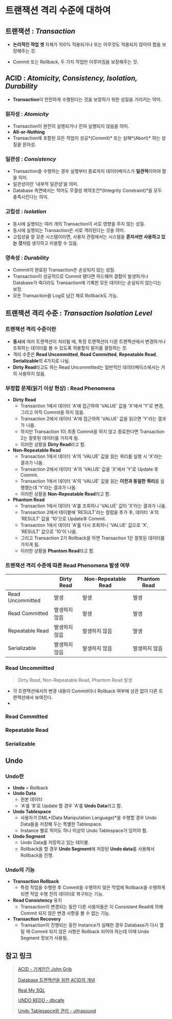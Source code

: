 # 트랜잭션 격리 수준에 대하여

## 트랜잭션 : *Transaction*

- **논리적인 작업 셋** 자체가 100% 적용되거나 또는 아무것도 적용되지 않아야 함을 보장해주는 것.

- Commit 또는 Rollback, 두 가지 작업만 이루어짐을 보장해주는 것.



## ACID : *Atomicity, Consistency, Isolation, Durability*

- **Transaction**이 안전하게 수행된다는 것을 보장하기 위한 성질을 가리키는 약어.



### 원자성 : *Atomicity*

- Transaction이 완전히 실행되거나 전혀 실행되지 않음을 의미.
- **All-or-Nothing**
- Transaction에 포함된 모든 작업이 성공*(Commit)* 또는 실패*(Abort)* 하는 성질을 원자성.



### 일관성 : *Consistency*

- Transaction을 수행하는 경우 실행부터 종료까지 데이터베이스가 **일관적**이어야 함을 의미.
- 일관성이란 '내부적 일관성'을 의미.
- Database 측면에서는 적어도 무결성 제약조건*(Integrity Constraint)*을 모두 충족시킨다는 의미.



### 고립성 : *Isolation*

- 동시에 실행되는 여러 개의 Transaction이 서로 영향을 주지 않는 성질.
- 동시에 실행되는 Transaction은 서로 격리된다는 것을 의미.
- 고립성을 잘 갖춘 시스템이라면, 사용자 관점에서는 시스템을 **혼자서만 사용하고 있는 것**처럼 생각하고 이용할 수 있음.



### 영속성 : *Durability*

- Commit이 완료된 Transaction은 손상되지 않는 성질.
- Transaction이 성공적으로 Commit 됐다면 하드웨어 결함이 발생하거나 Database가 죽더라도 Transaction에 기록한 모든 데이터는 손실되지 않는다는 보장.
- 모든 Transaction을 Log로 남긴 채로 Rollback도 가능.



## 트랜잭션 격리 수준 : *Transaction Isolation Level*

### 트랜잭션 격리 수준이란

- **동시**에 여러 트랜잭션이 처리될 때, 특정 트랜잭션이 다른 트랜잭션에서 변경하거나 조회하는 데이터를 볼 수 있도록 허용할지 말지를 결정하는 것.
- 격리 수준은 **Read Uncommitted**, **Read Committed**, **Repeatable Read**, **Serializable**의 4가지로 나뉨.
- **Dirty Read**라고도 하는 Read Uncommitted는 일반적인 데이터페이스에서는 거의 사용하지 않음.



### 부정합 문제(읽기 이상 현상) : Read Phenomena

- **Dirty Read**
  - Transaction 1에서 데이터 'A'에 접근하여 'VALUE' 값을 'X'에서 'Y'로 변경, 그리고 아직 Commit을 하지 않음.
  - Transaction 2에서 데이터 'A'에 접근하여 'VALUE' 값을 읽으면 'Y'라는 결과가 나옴.
  - 하지만 Transaction 1이 최종 Commit을 하지 않고 종료한다면 Transaction 2는 잘못된 데이터를 가지게 됨.
  - 이러한 상황을 **Dirty Read**라고 함.
- **Non-Repeatable Read**
  - Transaction 1에서 데이터 'A'의 'VALUE' 값을 읽는 쿼리를 실행 시 'X'라는 결과가 나옴.
  - Transaction 2에서 데이터 'A'의 'VALUE' 값을 'X'에서 'Y'로 Update 후 Commit.
  - Transaction 1에서 데이터 'A'의 'VALUE' 값을 읽는 **이전과 동일한 쿼리**를 실행했는데 'Y'라는 결과가 나옴.
  - 이러한 상황을 **Non-Repeatable Read**라고 함.
- **Phantom Read**
  - Transaction 1에서 데이터 'A'를 조회하니 'VALUE' 값이 'X'라는 결과가 나옴.
  - Transaction 2에서 테이블에 'RESULT'라는 컬럼을 추가 후, 데이터 'A'의 'RESULT' 값을 '10'으로 Update후 Commit.
  - Transaction 1에서 데이터 'A'를 다시 조회하니 'VALUE' 값으로 'X', 'RESULT' 값으로 '10'이 나옴.
  - 그리고 Transaction 2가 Rollback을 하면 Transaction 1은 잘못된 데이터를 가지게 됨.
  - 이러한 상황을 **Phantom Read**라고 함.



### 트랜잭션 격리 수준에 따른 Read Phenomena 발생 여부

|                  | Dirty Read    | Non-Repeatable Read | Phantom Read  |
| ---------------- | ------------- | ------------------- | ------------- |
| Read Uncommitted | 발생          | 발생                | 발생          |
| Read Committed   | 발생하지 않음 | 발생                | 발생          |
| Repeatable Read  | 발생하지 않음 | 발생하지 않음       | 발생          |
| Serializable     | 발생하지 않음 | 발생하지 않음       | 발생하지 않음 |



### Read Uncommitted

> Dirty Read, Non-Repeatable Read, Phantom Read 발생

- 각 트랜잭션에서의 변경 내용이 Commit이나 Rollback 여부에 상관 없이 다른 트랜잭션에서 보여진다.
- 



### Read Committed





### Repeatable Read





### Serializable





## Undo

### Undo란

- **Undo** = Rollback
- **Undo Data**
  - 원본 데이터
  - 'A'를 'B'로 Update 할 경우 'A'를 **Undo Data**라고 함.
- **Undo Tablespace**
  - 사용자가 DML*(Data Manipulation Language)*을 수행할 경우 Undo Data들을 저장해 두는 특별한 Tablespace.
  - Instance 별로 적어도 하나 이상의 Undo Tablespace가 있어야 함.
- **Undo Segment**
  - Undo Data를 저장하고 있는 테이블.
  - Rollback을 할 경우 **Undo Segment**에 저장된 **Undo data**를 사용해서 Rollback을 진행.



### Undo의 기능

- **Transaction Rollback**
  - 특정 작업을 수행한 후 Commit을 수행하지 않은 작업에 Rollback을 수행하게 되면 작업 수행 전의 데이터로 복구되는 기능.
- **Read Consistency** 유지
  - Transaction이 변경되는 동안 다른 사용자들은 이 Consistent Read에 의해 Commit 되지 않은 변경 사항을 볼 수 없는 기능.
- **Transaction Recovery**
  - Transaction이 진행되는 동안 Instance가 실패한 경우 Database가 다시 열릴 때 Commit 되지 않은 사항은 Rollback 되어야 하는데 이때 Undo Segment 정보가 사용됨.



## 참고 링크

> [ACID - 기계인간 John Grib](https://johngrib.github.io/wiki/ACID/)
>
> [Database 트랜잭션을 위한 ACID의 개념]([https://jins-dev.tistory.com/entry/Database-%ED%8A%B8%EB%9E%9C%EC%9E%AD%EC%85%98%EC%9D%84-%EC%9C%84%ED%95%9C-ACID-%EC%9D%98-%EA%B0%9C%EB%85%90](https://jins-dev.tistory.com/entry/Database-트랜잭션을-위한-ACID-의-개념))
>
> [Real My SQL](#)
>
> [UNDO REDO - dbcafe](http://dbcafe.co.kr/wiki/index.php/UNDO_REDO)
>
> [Undo Tablesapce와 관리 - ultrasound]([https://ultrasound.tistory.com/entry/Undo-Tablespace%EC%99%80-%EA%B4%80%EB%A6%AC](https://ultrasound.tistory.com/entry/Undo-Tablespace와-관리))
>
> 